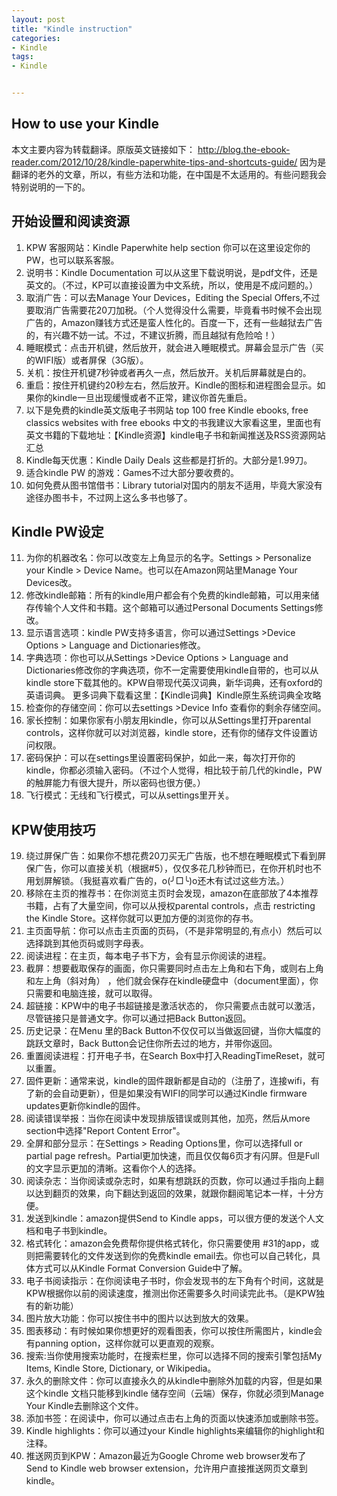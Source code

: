 ```yaml
---
layout: post
title: "Kindle instruction"
categories:
- Kindle
tags:
- Kindle


---
```


How to use your Kindle 
---
本文主要内容为转载翻译。原版英文链接如下： 
http://blog.the-ebook-reader.com/2012/10/28/kindle-paperwhite-tips-and-shortcuts-guide/ 
因为是翻译的老外的文章，所以，有些方法和功能，在中国是不太适用的。有些问题我会特别说明的一下的。 

## 开始设置和阅读资源
1. KPW 客服网站：Kindle Paperwhite help section 你可以在这里设定你的PW，也可以联系客服。 
2. 说明书：Kindle Documentation 可以从这里下载说明说，是pdf文件，还是英文的。（不过，KP可以直接设置为中文系统，所以，使用是不成问题的。） 
3. 取消广告：可以去Manage Your Devices，Editing the Special Offers,不过要取消广告需要花20刀加税。（个人觉得没什么需要，毕竟看书时候不会出现广告的，Amazon赚钱方式还是蛮人性化的。百度一下，还有一些越狱去广告的，有兴趣不妨一试。不过，不建议折腾，而且越狱有危险哈！） 
4. 睡眠模式：点击开机键，然后放开，就会进入睡眠模式。屏幕会显示广告（买的WIFI版）或者屏保（3G版）。 
5. 关机：按住开机键7秒钟或者再久一点，然后放开。关机后屏幕就是白的。 
6. 重启：按住开机键约20秒左右，然后放开。Kindle的图标和进程图会显示。如果你的kindle一旦出现缓慢或者不正常，建议你首先重启。 
7. 以下是免费的kindle英文版电子书网站 
top 100 free Kindle ebooks, 
free classics 
websites with free ebooks 
中文的书我建议大家看这里，里面也有英文书籍的下载地址：【Kindle资源】kindle电子书和新闻推送及RSS资源网站汇总 
8. Kindle每天优惠：Kindle Daily Deals 这些都是打折的。大部分是1.99刀。 
9. 适合kindle PW 的游戏：Games不过大部分要收费的。 
10. 如何免费从图书馆借书：Library tutorial对国内的朋友不适用，毕竟大家没有途径办图书卡，不过网上这么多书也够了。 

## Kindle PW设定
11. 为你的机器改名：你可以改变左上角显示的名字。Settings > Personalize your Kindle > Device Name。也可以在Amazon网站里Manage Your Devices改。 
12. 修改kindle邮箱：所有的kindle用户都会有个免费的kindle邮箱，可以用来储存传输个人文件和书籍。这个邮箱可以通过Personal Documents Settings修改。 
13. 显示语言选项：kindle PW支持多语言，你可以通过Settings >Device Options > Language and Dictionaries修改。 
14. 字典选项：你也可以从Settings >Device Options > Language and Dictionaries修改你的字典选项，你不一定需要使用kindle自带的，也可以从kindle store下载其他的。KPW自带现代英汉词典，新华词典，还有oxford的英语词典。 
更多词典下载看这里：【Kindle词典】Kindle原生系统词典全攻略 
15. 检查你的存储空间：你可以去settings >Device Info 查看你的剩余存储空间。 
16. 家长控制：如果你家有小朋友用kindle，你可以从Settings里打开parental controls，这样你就可以对浏览器，kindle store，还有你的储存文件设置访问权限。 
17. 密码保护：可以在settings里设置密码保护，如此一来，每次打开你的kindle，你都必须输入密码。（不过个人觉得，相比较于前几代的kindle，PW的触屏能力有很大提升，所以密码也很方便。） 
18. 飞行模式：无线和飞行模式，可以从settings里开关。 

## KPW使用技巧
19. 绕过屏保广告：如果你不想花费20刀买无广告版，也不想在睡眠模式下看到屏保广告，你可以直接关机（根据#5），仅仅多花几秒钟而已，在你开机时也不用划屏解锁。（我挺喜欢看广告的，o(╯□╰)o还木有试过这些方法。） 
20. 移除在主页的推荐书：在你浏览主页时会发现，amazon在底部放了4本推荐书籍，占有了大量空间，你可以从授权parental controls，点击 restricting the Kindle Store。这样你就可以更加方便的浏览你的存书。 
21. 主页面导航：你可以点击主页面的页码，（不是非常明显的,有点小）然后可以选择跳到其他页码或则字母表。 
22. 阅读进程：在主页，每本电子书下方，会有显示你阅读的进程。 
23. 截屏：想要截取保存的画面，你只需要同时点击左上角和右下角，或则右上角和左上角（斜对角） ，他们就会保存在kindle硬盘中（document里面），你只需要和电脑连接，就可以取得。 
24. 超链接：KPW中的电子书超链接是激活状态的， 你只需要点击就可以激活，尽管链接只是普通文字。你可以通过把Back Button返回。 
25. 历史记录：在Menu 里的Back Button不仅仅可以当做返回键，当你大幅度的跳跃文章时，Back Button会记住你所去过的地方，并带你返回。 
26. 重置阅读进程：打开电子书，在Search Box中打入ReadingTimeReset，就可以重置。 
27. 固件更新：通常来说，kindle的固件跟新都是自动的（注册了，连接wifi，有了新的会自动更新），但是如果没有WIFI的同学可以通过Kindle firmware updates更新你kindle的固件。 
28. 阅读错误举报：当你在阅读中发现排版错误或则其他，加亮，然后从more section中选择"Report Content Error"。 
29. 全屏和部分显示：在Settings > Reading Options里，你可以选择full or partial page refresh。Partial更加快速，而且仅仅每6页才有闪屏。但是Full的文字显示更加的清晰。这看你个人的选择。 
30. 阅读杂志：当你阅读或杂志时，如果有想跳跃的页数，你可以通过手指向上翻以达到翻页的效果，向下翻达到返回的效果，就跟你翻阅笔记本一样，十分方便。 
31. 发送到kindle：amazon提供Send to Kindle apps，可以很方便的发送个人文档和电子书到kindle。 
32. 格式转化：amazon会免费帮你提供格式转化，你只需要使用 #31的app，或则把需要转化的文件发送到你的免费kindle email去。你也可以自己转化，具体方式可以从Kindle Format Conversion Guide中了解。 
33. 电子书阅读指示：在你阅读电子书时，你会发现书的左下角有个时间，这就是KPW根据你以前的阅读速度，推测出你还需要多久时间读完此书。（是KPW独有的新功能） 
34. 图片放大功能：你可以按住书中的图片以达到放大的效果。 
35. 图表移动：有时候如果你想更好的观看图表，你可以按住所需图片，kindle会有panning option，这样你就可以更直观的观察。 
36. 搜索:当你使用搜索功能时，在搜索栏里，你可以选择不同的搜索引擎包括My Items, Kindle Store, Dictionary, or Wikipedia。 
37. 永久的删除文件：你可以直接永久的从kindle中删除外加载的内容，但是如果这个kindle 文档只能移到kindle 储存空间（云端）保存，你就必须到Manage Your Kindle去删除这个文件。 
38. 添加书签：在阅读中，你可以通过点击右上角的页面以快速添加或删除书签。 
39. Kindle highlights：你可以通过your Kindle highlights来编辑你的highlight和注释。 
40. 推送网页到KPW：Amazon最近为Google Chrome web browser发布了Send to Kindle web browser extension，允许用户直接推送网页文章到kindle。